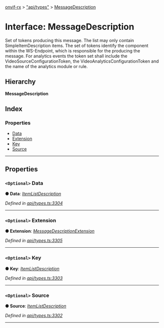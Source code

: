 [onvif-rx](../README.md) > ["api/types"](../modules/_api_types_.md) > [MessageDescription](../interfaces/_api_types_.messagedescription.md)

# Interface: MessageDescription

Set of tokens producing this message. The list may only contain SimpleItemDescription items. The set of tokens identify the component within the WS-Endpoint, which is responsible for the producing the message. For analytics events the token set shall include the VideoSourceConfigurationToken, the VideoAnalyticsConfigurationToken and the name of the analytics module or rule.

## Hierarchy

**MessageDescription**

## Index

### Properties

* [Data](_api_types_.messagedescription.md#data)
* [Extension](_api_types_.messagedescription.md#extension)
* [Key](_api_types_.messagedescription.md#key)
* [Source](_api_types_.messagedescription.md#source)

---

## Properties

<a id="data"></a>

### `<Optional>` Data

**● Data**: *[ItemListDescription](_api_types_.itemlistdescription.md)*

*Defined in [api/types.ts:3304](https://github.com/patrickmichalina/onvif-rx/blob/f117e44/src/api/types.ts#L3304)*

___
<a id="extension"></a>

### `<Optional>` Extension

**● Extension**: *[MessageDescriptionExtension](_api_types_.messagedescriptionextension.md)*

*Defined in [api/types.ts:3305](https://github.com/patrickmichalina/onvif-rx/blob/f117e44/src/api/types.ts#L3305)*

___
<a id="key"></a>

### `<Optional>` Key

**● Key**: *[ItemListDescription](_api_types_.itemlistdescription.md)*

*Defined in [api/types.ts:3303](https://github.com/patrickmichalina/onvif-rx/blob/f117e44/src/api/types.ts#L3303)*

___
<a id="source"></a>

### `<Optional>` Source

**● Source**: *[ItemListDescription](_api_types_.itemlistdescription.md)*

*Defined in [api/types.ts:3302](https://github.com/patrickmichalina/onvif-rx/blob/f117e44/src/api/types.ts#L3302)*

___

